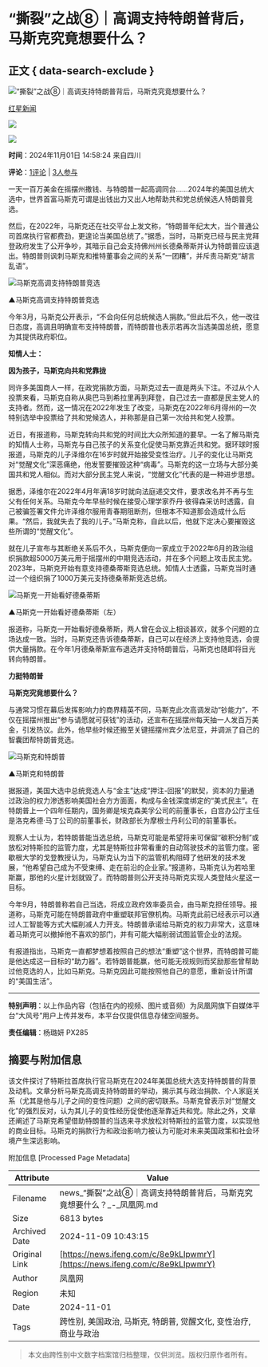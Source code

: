 # “撕裂”之战⑧｜高调支持特朗普背后，马斯克究竟想要什么？

## 正文 { data-search-exclude }


![“撕裂”之战⑧｜高调支持特朗普背后，马斯克究竟想要什么？](//d.ifengimg.com/w121_h75_q90/x0.ifengimg.com/res/2024/75251803927AFA17C66BD4FDCCE2B6FA9458A89E_size730_w940_h692.png)

[红星新闻](https://ishare.ifeng.com/mediaShare/home/7244/media)

![](https://x0.ifengimg.com/ucms/2022_05/F0CA5364C2EE44D3C30EB63ED29990CDE86D9D3F_size3_w100_h40.png)

![](https://x0.ifengimg.com/ucms/2022_05/20B903E4FDFBB2BFE6240FC545BD87FBA9243DC1_size26_w1000_h1000.png)

**时间**：2024年11月01日 14:58:24 来自四川

**评论**：[1评论](//gentie.ifeng.com/c/comment/8e9kLIpwmrY) | [3人参与](//gentie.ifeng.com/c/comment/8e9kLIpwmrY)

一天一百万美金在摇摆州撒钱、与特朗普一起高调同台……2024年的美国总统大选中，世界首富马斯克可谓是出钱出力又出人地帮助共和党总统候选人特朗普竞选。

然后，在2022年，马斯克还在社交平台上发文称，“特朗普年纪太大，当个普通公司首席执行官都费劲，更遑论当美国总统了。”据悉，当时，马斯克已经与民主党拜登政府发生了公开争吵，其暗示自己会支持佛州州长德桑蒂斯并认为特朗普应该退出。特朗普则讽刺马斯克和推特董事会之间的关系“一团糟”，并斥责马斯克“胡言乱语”。

![马斯克高调支持特朗普竞选](https://x0.ifengimg.com/res/2024/75251803927AFA17C66BD4FDCCE2B6FA9458A89E_size730_w940_h692.png)

▲马斯克高调支持特朗普竞选

今年3月，马斯克公开表示，“不会向任何总统候选人捐款。”但此后不久，他一改往日态度，高调且明确宣布支持特朗普，而特朗普也表示若再次当选美国总统，愿意为其提供政府职位。

**知情人士：**

**因为孩子，马斯克向共和党靠拢**

同许多美国商人一样，在政党捐款方面，马斯克过去一直是两头下注。不过从个人投票来看，马斯克自称从奥巴马到希拉里再到拜登，自己过去一直都是民主党人的支持者。然而，这一情况在2022年发生了改变，马斯克在2022年6月得州的一次特别选举中投票给了共和党候选人，并称那是自己第一次给共和党人投票。

近日，有报道称，马斯克转向共和党的时间比大众所知道的要早。一名了解马斯克的知情人士称，马斯克与自己孩子的关系变化促使马斯克靠近共和党。据环球时报报道，马斯克的儿子泽维尔在16岁时就开始接受变性治疗。儿子的变化让马斯克对“觉醒文化”深恶痛绝，他发誓要摧毁这种“病毒”。马斯克的这一立场与大部分美国共和党人相似。而对大部分民主党人来说，“觉醒文化”代表的是一种进步思想。

据悉，泽维尔在2022年4月年满18岁时就向法庭递交文件，要求改名并不再与生父有任何关系。马斯克今年早些时候在接受心理学家乔丹·彼得森采访时透露，自己被骗签署文件允许泽维尔服用青春期阻断剂，但根本不知道那会造成什么后果。“然后，我就失去了我的儿子。”马斯克称，自此以后，他就下定决心要摧毁这些所谓的“觉醒文化”。

就在儿子宣布与其断绝关系后不久，马斯克便向一家成立于2022年6月的政治组织捐款超5000万美元用于摇摆州的中期竞选活动，并在多个问题上攻击民主党。2023年，马斯克开始有意支持德桑蒂斯竞选总统。知情人士透露，马斯克当时通过一个组织捐了1000万美元支持德桑蒂斯竞选总统。

![马斯克一开始看好德桑蒂斯](https://x0.ifengimg.com/res/2024/F83DB6A87C0C9986C2DB21CC48CFB3BBB73FF266_size765_w1144_h546.png)

▲马斯克一开始看好德桑蒂斯（左）

报道称，马斯克一开始看好德桑蒂斯，两人曾在会议上相谈甚欢，就多个问题的立场达成一致。当时，马斯克还告诉德桑蒂斯，自己可以在经济上支持他竞选，会提供大量捐款。在今年1月德桑蒂斯宣布退选并支持特朗普后，马斯克也随即将目光转向特朗普。

**力挺特朗普**

**马斯克究竟想要什么？**

与通常习惯在幕后发挥影响力的商界精英不同，马斯克此次高调发动“钞能力”，不仅在摇摆州推出“参与请愿就可获钱”的活动，还宣布在摇摆州每天抽一人发百万美金，引发热议。此外，他早些时候还搬至关键摇摆州宾夕法尼亚，并调派了自己的智囊团帮特朗普竞选。

![马斯克和特朗普](https://x0.ifengimg.com/res/2024/F32BC6D8DBECFEDAEB3F743178DB63F60020863F_size458_w1090_h558.png)

▲马斯克和特朗普

据报道，美国大选中总统竞选人与“金主”达成“押注-回报”的默契，资本的力量通过政治的权力渗透影响美国社会方方面面，构成与金钱深度绑定的“美式民主”。在特朗普上一个四年任期内，国务卿是埃克森美孚公司的前董事长，白宫办公厅主任是洛克希德·马丁公司的前董事长，财政部长为摩根士丹利公司的前董事长。

观察人士认为，若特朗普能当选总统，马斯克可能是希望将来可保留“碳积分制”或放松对特斯拉的监管力度，尤其是特斯拉非常看重的自动驾驶技术的监管力度。密歇根大学的戈登教授认为，马斯克认为当下的监管机构阻碍了他研发的技术发展，“他希望自己成为不受束缚、走在前沿的企业家。”报道称，马斯克认为若哈里斯赢，那他的火星计划就毁了。而特朗普则公开支持马斯克实现人类登陆火星这一目标。

今年9月，特朗普称若自己当选，将成立政府效率委员会，由马斯克担任领导。报道称，马斯克可能在特朗普政府中重塑联邦官僚机构。马斯克此前已经表示可以通过人工智能等方式大幅削减人力开支。特朗普承诺给马斯克的权力非常大，这意味着马斯克可以撤掉他不喜欢的部门，并有可能大幅削弱试图监管企业的法规。

有报道指出，马斯克一直都梦想着按照自己的想法“重塑”这个世界，而特朗普可能是他达成这一目标的“助力器”。若特朗普能赢，他可能无视规则而奖励那些曾帮助过他竞选的人，比如马斯克。马斯克因此可能按照他自己的意愿，重新设计所谓的“美国生活”。

---

**特别声明**：以上作品内容（包括在内的视频、图片或音频）为凤凰网旗下自媒体平台“大风号”用户上传并发布，本平台仅提供信息存储空间服务。

**责任编辑**：杨璐妍 PX285

## 摘要与附加信息

<!-- tcd_abstract -->
该文件探讨了特斯拉首席执行官马斯克在2024年美国总统大选支持特朗普的背景及动机。文章分析马斯克高调支持特朗普的举动，揭示其与政治捐款、个人家庭关系（尤其是他与儿子之间的变性问题）之间的密切联系。马斯克曾表示对“觉醒文化”的强烈反对，认为其儿子的变性经历促使他逐渐靠近共和党。除此之外，文章还阐述了马斯克希望借助特朗普的当选来寻求放松对特斯拉的监管力度，以实现他的商业目标。马斯克的捐款行为和政治影响力被认为可能对未来美国政策和社会环境产生深远影响。
<!-- tcd_abstract_end -->

附加信息 [Processed Page Metadata]

| Attribute       | Value                                  |
|-----------------|----------------------------------------|
| Filename        | news_“撕裂”之战⑧｜高调支持特朗普背后，马斯克究竟想要什么？_-_凤凰网.md                             |
| Size            | 6813 bytes                           |
| Archived Date   | 2024-11-09 10:43:15                             |
| Original Link   | [https://news.ifeng.com/c/8e9kLIpwmrY](https://news.ifeng.com/c/8e9kLIpwmrY)                       |
| Author          | 凤凰网                               |
| Region          | 未知                               |
| Date            | 2024-11-01                                 |
| Tags            | 跨性别, 美国政治, 马斯克, 特朗普, 觉醒文化, 变性治疗, 商业与政治                                 |
>
> 本文由跨性别中文数字档案馆归档整理，仅供浏览。版权归原作者所有。
>